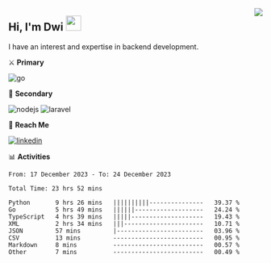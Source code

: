 [<img src="https://komarev.com/ghpvc/?username=masred&color=green&style=flat-square&label=Profile+Views" align="right">](github.com/masred)

## Hi, I'm Dwi <img src="https://raw.githubusercontent.com/MartinHeinz/MartinHeinz/master/wave.gif" width="30px">

I have an interest and expertise in backend development.

⚔️ **Primary**

![go](https://img.shields.io/badge/---?logo=go&label=Golang&style=social)

🔪 **Secondary**

![nodejs](https://img.shields.io/badge/---?logo=node.js&label=Node.js&style=social&logoColor=green)
![laravel](https://img.shields.io/badge/---?logo=laravel&label=Laravel&style=social)

🔗 **Reach Me**

[![linkedin](https://img.shields.io/badge/---?logo=linkedin&label=LinkedIn&style=social)](https://linkedin.com/in/dwifitriyanto)

📊 **Activities**

<!--START_SECTION:waka-->

```all_time
From: 17 December 2023 - To: 24 December 2023

Total Time: 23 hrs 52 mins

Python       9 hrs 26 mins   ||||||||||---------------   39.37 %
Go           5 hrs 49 mins   ||||||-------------------   24.24 %
TypeScript   4 hrs 39 mins   |||||--------------------   19.43 %
XML          2 hrs 34 mins   |||----------------------   10.71 %
JSON         57 mins         |------------------------   03.96 %
CSV          13 mins         -------------------------   00.95 %
Markdown     8 mins          -------------------------   00.57 %
Other        7 mins          -------------------------   00.49 %
```

<!--END_SECTION:waka-->
